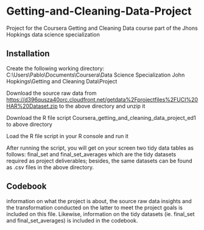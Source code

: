 # Getting-and-Cleaning-Data-Project
Project for the Coursera Getting and Cleaning Data course part of the Jhons Hopkings data science specialization
## Installation
Create the following working directory: C:\Users\Pablo\Documents\Coursera\Data Science Specialization John Hopkings\Getting and Cleaning Data\Project

Download the source raw data from https://d396qusza40orc.cloudfront.net/getdata%2Fprojectfiles%2FUCI%20HAR%20Dataset.zip to the above directory
and unzip it 

Download the R file script Coursera_getting_and_cleaning_data_project_ed1 to above directory

Load the R file script in your R console and run it 

After running the script, you will get on your screen two tidy data tables as follows: final_set and final_set_averages which are the tidy datasets
required as project deliverables; besides, the same datasets can be found as .csv files in the above directory.

## Codebook
information on what the project is about, the source raw data insights and the transformation conducted on the latter to meet the project goals
is included on this file. Likewise, information on the tidy datasets (ie. final_set and final_set_averages) is included in the codebook.
